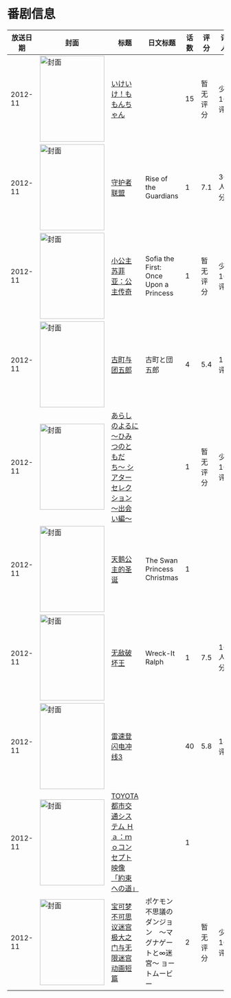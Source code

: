 # 番剧信息

|放送日期|封面|标题|日文标题|话数|评分|评分人数|
|---|---|---|---|---|---|---|
|2012-11|<img src="//lain.bgm.tv/pic/cover/c/64/07/113436_3Q4ju.jpg" alt="封面" style="width:150px;height:200px;object-fit:cover;">|[いけいけ！ももんちゃん](https://bangumi.tv/subject/113436)||15|暂无评分|少于10人评分|
|2012-11|<img src="//lain.bgm.tv/pic/cover/c/4e/51/56415_YnMMx.jpg" alt="封面" style="width:150px;height:200px;object-fit:cover;">|[守护者联盟](https://bangumi.tv/subject/56415)|Rise of the Guardians|1|7.1|305人评分|
|2012-11|<img src="//lain.bgm.tv/pic/cover/c/4f/39/136125_30w4P.jpg" alt="封面" style="width:150px;height:200px;object-fit:cover;">|[小公主苏菲亚：公主传奇](https://bangumi.tv/subject/136125)|Sofia the First: Once Upon a Princess|1|暂无评分|少于10人评分|
|2012-11|<img src="//lain.bgm.tv/pic/cover/c/c8/48/112649_BYkU6.jpg" alt="封面" style="width:150px;height:200px;object-fit:cover;">|[古町与团五郎](https://bangumi.tv/subject/112649)|古町と団五郎|4|5.4|11人评分|
|2012-11|<img src="//lain.bgm.tv/pic/cover/c/8c/9a/107986_0prkT.jpg" alt="封面" style="width:150px;height:200px;object-fit:cover;">|[あらしのよるに 〜ひみつのともだち〜 シアターセレクション 〜出会い編〜](https://bangumi.tv/subject/107986)||1|暂无评分|少于10人评分|
|2012-11|<img src="//lain.bgm.tv/pic/cover/c/7c/17/130781_EcTJi.jpg" alt="封面" style="width:150px;height:200px;object-fit:cover;">|[天鹅公主的圣诞](https://bangumi.tv/subject/130781)|The Swan Princess Christmas|1|||
|2012-11|<img src="//lain.bgm.tv/pic/cover/c/a1/81/50658_ymEpF.jpg" alt="封面" style="width:150px;height:200px;object-fit:cover;">|[无敌破坏王](https://bangumi.tv/subject/50658)|Wreck-It Ralph|1|7.5|1648人评分|
|2012-11|<img src="//lain.bgm.tv/pic/cover/c/4f/36/115758_4svS7.jpg" alt="封面" style="width:150px;height:200px;object-fit:cover;">|[雷速登闪电冲线3](https://bangumi.tv/subject/115758)||40|5.8|18人评分|
|2012-11|<img src="//lain.bgm.tv/pic/cover/c/9a/93/325823_5ls1G.jpg" alt="封面" style="width:150px;height:200px;object-fit:cover;">|[TOYOTA 都市交通システム Ｈａ：ｍｏコンセプト映像 「約束への道」](https://bangumi.tv/subject/325823)||1|||
|2012-11|<img src="//lain.bgm.tv/pic/cover/c/c9/4b/451295_34s4D.jpg" alt="封面" style="width:150px;height:200px;object-fit:cover;">|[宝可梦不可思议迷宫 极大之门与无限迷宫动画短篇](https://bangumi.tv/subject/451295)|ポケモン不思議のダンジョン　～マグナゲートと∞迷宮～ ョートムービー|2|暂无评分|少于10人评分|
